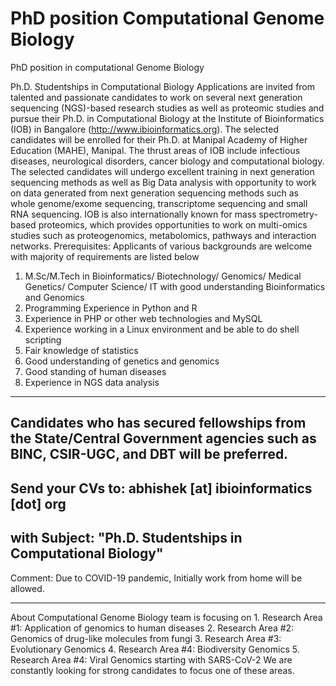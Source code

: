 # PhD position Computational Genome Biology
PhD position in computational Genome Biology

Ph.D. Studentships in Computational Biology
Applications are invited from talented and passionate candidates to work on several next generation sequencing (NGS)-based research studies as well as proteomic studies and pursue their Ph.D. in Computational Biology at the Institute of Bioinformatics (IOB) in Bangalore (http://www.ibioinformatics.org). The selected candidates will be enrolled for their Ph.D. at Manipal Academy of Higher Education (MAHE), Manipal. The thrust areas of IOB include infectious diseases, neurological disorders, cancer biology and computational biology. The selected candidates will undergo excellent training in next generation sequencing methods as well as Big Data analysis with opportunity to work on data generated from next generation sequencing methods such as whole genome/exome sequencing, transcriptome sequencing and small RNA sequencing. IOB is also internationally known for mass spectrometry-based proteomics, which provides opportunities to work on multi-omics studies such as proteogenomics, metabolomics, pathways and interaction networks. 
Prerequisites:
Applicants of various backgrounds are welcome with majority of requirements are listed below
1.	M.Sc/M.Tech in Bioinformatics/ Biotechnology/ Genomics/ Medical Genetics/ Computer Science/ IT with good understanding Bioinformatics and Genomics
2.	Programming Experience in Python and R
3.	Experience in PHP or other web technologies and MySQL
4.	Experience working in a Linux environment and be able to do shell scripting
5.	Fair knowledge of statistics
6.	Good understanding of genetics and genomics
7.	Good standing of human diseases 
8.	Experience in NGS data analysis
------------------
Candidates who has secured fellowships from the State/Central Government agencies such as BINC, CSIR-UGC, and DBT will be preferred. 
-----------------
Send your CVs to: abhishek [at] ibioinformatics [dot] org 
-----------------
with Subject: "Ph.D. Studentships in Computational Biology" 
-----------------
Comment: Due to COVID-19 pandemic, Initially work from home will be allowed.


---------------------
About 
Computational Genome Biology team is focusing on 1. Research Area #1: Application of genomics to human diseases 2. Research Area #2: Genomics of drug-like molecules from fungi 3. Research Area #3: Evolutionary Genomics 4. Research Area #4: Biodiversity Genomics 5. Research Area #4: Viral Genomics starting with SARS-CoV-2 We are constantly looking for strong candidates to focus one of these areas.
